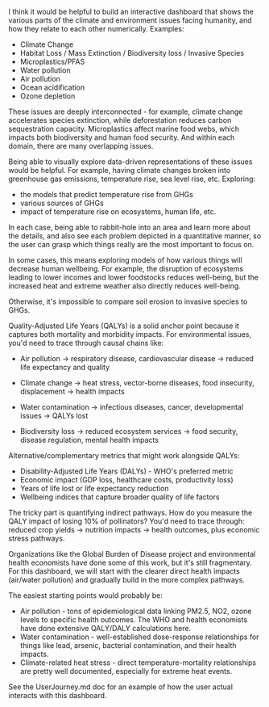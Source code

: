 

I think it would be helpful to build an interactive dashboard that shows the various parts of the climate and environment issues facing humanity, and how they relate to each other numerically.
Examples:
- Climate Change
- Habitat Loss / Mass Extinction / Biodiversity loss / Invasive Species
- Microplastics/PFAS
- Water pollution
- Air pollution
- Ocean acidification
- Ozone depletion

These issues are deeply interconnected - for example, climate change accelerates species extinction, while deforestation reduces carbon sequestration capacity. Microplastics affect marine food webs, which impacts both biodiversity and human food security. And within each domain, there are many overlapping issues. 

Being able to visually explore data-driven representations of these issues would be helpful. For example, having climate changes broken into greenhouse gas emissions, temperature rise, sea level rise, etc. Exploring:
 - the models that predict temperature rise from GHGs
 - various sources of GHGs
 - impact of temperature rise on ecosystems, human life, etc.

In each case, being able to rabbit-hole into an area and learn more about the details, and also see each problem depicted in a quantitative manner, so the user can grasp which things really are the most important to focus on.

In some cases, this means exploring models of how various things will decrease human wellbeing. For example, the disruption of ecosystems leading to lower incomes and lower foodstocks reduces well-being, but the increased heat and extreme weather also directly reduces well-being.

Otherwise, it's impossible to compare soil erosion to invasive species to GHGs.

Quality-Adjusted Life Years (QALYs) is a solid anchor point because it captures both mortality and morbidity impacts. For environmental issues, you'd need to trace through causal chains like:

- Air pollution → respiratory disease, cardiovascular disease → reduced life expectancy and quality

- Climate change → heat stress, vector-borne diseases, food insecurity, displacement → health impacts

- Water contamination → infectious diseases, cancer, developmental issues → QALYs lost

- Biodiversity loss → reduced ecosystem services → food security, disease regulation, mental health impacts

Alternative/complementary metrics that might work alongside QALYs:
- Disability-Adjusted Life Years (DALYs) - WHO's preferred metric
- Economic impact (GDP loss, healthcare costs, productivity loss)
- Years of life lost or life expectancy reduction
- Wellbeing indices that capture broader quality of life factors

The tricky part is quantifying indirect pathways. How do you measure the QALY impact of losing 10% of pollinators? You'd need to trace through: reduced crop yields → nutrition impacts → health outcomes, plus economic stress pathways.

Organizations like the Global Burden of Disease project and environmental health economists have done some of this work, but it's still fragmentary. For this dashboard, we will start with the clearer direct health impacts (air/water pollution) and gradually build in the more complex pathways.

The easiest starting points would probably be:
- Air pollution - tons of epidemiological data linking PM2.5, NO2, ozone levels to specific health outcomes. The WHO and health economists have done extensive QALY/DALY calculations here.
- Water contamination - well-established dose-response relationships for things like lead, arsenic, bacterial contamination, and their health impacts.
- Climate-related heat stress - direct temperature-mortality relationships are pretty well documented, especially for extreme heat events.

See the UserJourney.md doc for an example of how the user actual interacts with this dashboard.